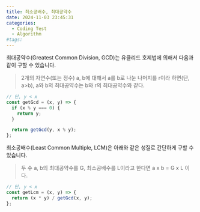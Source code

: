 ```yaml
---
title: 최소공배수, 최대공약수
date: 2024-11-03 23:45:31
categories:
  - Coding Test
  - Algorithm
#tags:
---
```

최대공약수(Greatest Common Division, GCD)는 유클리드 호제법에 의해서 다음과 같이 구할 수 있습니다.

> 2개의 자연수(또는 정수) a, b에 대해서 a를 b로 나눈 나머지를 r이라 하면(단, a>b), a와 b의 최대공약수는 b와 r의 최대공약수와 같다.

```js
// 단, y < x
const getGcd = (x, y) => {
  if (x % y === 0) {
    return y;
  }

  return getGcd(y, x % y);
};
```

최소공배수(Least Common Multiple, LCM)은 아래와 같은 성질로 간단하게 구할 수 있습니다.

> 두 수 a, b의 최대공약수를 G, 최소공배수를 L이라고 한다면 a x b = G x L 이다.

```js
// 단, y < x
const getLcm = (x, y) => {
  return (x * y) / getGcd(x, y);
};
```

